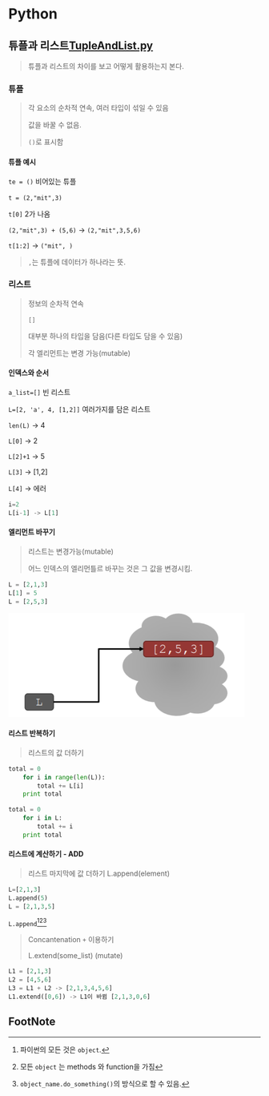# Python

## 튜플과 리스트[TupleAndList.py](TupleAndList.py)

> 튜플과 리스트의 차이를 보고 어떻게 활용하는지 본다.

### 튜플

> 각 요소의 순차적 연속, 여러 타입이 섞일 수 있음
>
> 값을 바꿀 수 없음.
>
> `()`로 표시함

#### 튜플 예시

`te = ()` 비어있는 튜플

`t = (2,"mit",3)`

`t[0]` 2가 나옴

`(2,"mit",3) + (5,6)` -> `(2,"mit",3,5,6)`

`t[1:2]` -> `("mit", )` 

> `,`는 튜플에 데이터가 하나라는 뜻.



### 리스트

> 정보의 순차적 연속
>
> `[]`
>
> 대부분 하나의 타입을 담음(다른 타입도 담을 수 있음)
>
> 각 엘리먼트는 변경 가능(mutable)



#### 인덱스와 순서

`a_list=[]` 빈 리스트

`L=[2, 'a', 4, [1,2]]` 여러가지를 담은 리스트

`len(L)` -> 4

`L[0]` -> 2

`L[2]+1`  -> 5

`L[3]` -> [1,2]

`L[4]` -> 에러 

```python
i=2
L[i-1] -> L[1]
```

#### 엘리먼트 바꾸기

> 리스트는 변경가능(mutable)
>
> 어느 인덱스의 엘리먼틀르 바꾸는 것은 그 값을 변경시킴.

```python
L = [2,1,3]
L[1] = 5
L = [2,5,3]
```

![L은 리스트를 가르킴](md-images/image-20201021220639549.png)

#### 리스트 반복하기

> 리스트의 값 더하기

```python
total = 0
	for i in range(len(L)):
        total += L[i]
    print total
```

```python
total = 0
	for i in L:
        total += i
    print total
```

#### 리스트에 계산하기 - ADD

> 리스트 마지막에 값 더하기 L.append(element)

```python
L=[2,1,3]
L.append(5)
L = [2,1,3,5]
```

 `L.append`[^1][^2][^3]



> Concantenation `+` 이용하기
>
> L.extend(some_list) (mutate)

```python
L1 = [2,1,3]
L2 = [4,5,6]
L3 = L1 + L2 -> [2,1,3,4,5,6]
L1.extend([0,6]) -> L1이 바뀜 [2,1,3,0,6]
```





## FootNote

[^1]:파이썬의 모든 것은 `object`. 
[^2]:모든 `object` 는 methods 와 function을 가짐
[^3]: `object_name.do_something()`의 방식으로 할 수 있음.





